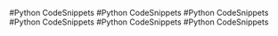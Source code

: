 #Python CodeSnippets
#Python CodeSnippets
#Python CodeSnippets
#Python CodeSnippets
#Python CodeSnippets
#Python CodeSnippets
